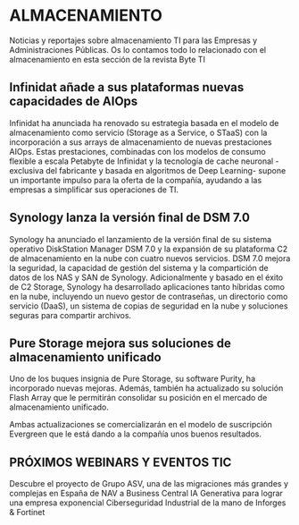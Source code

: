# ALMACENAMIENTO

Noticias y reportajes sobre almacenamiento TI para las Empresas y Administraciones Públicas. Os lo contamos todo lo relacionado con el almacenamiento en esta sección de la revista Byte TI

## Infinidat añade a sus plataformas nuevas capacidades de AIOps

Infinidat ha anunciada ha renovado su estrategia basada en el modelo de almacenamiento como servicio (Storage as a Service, o STaaS) con la incorporación a sus arrays de almacenamiento de nuevas prestaciones AIOps. Estas prestaciones, combinadas con los modelos de consumo flexible a escala Petabyte de Infinidat y la tecnología de cache neuronal -exclusiva del fabricante y basada en algoritmos de Deep Learning- supone un importante impulso para la oferta de la compañía, ayudando a las empresas a simplificar sus operaciones de TI.


## Synology lanza la versión final de DSM 7.0

Synology ha anunciado el lanzamiento de la versión final de su sistema operativo DiskStation Manager DSM 7.0 y la expansión de su plataforma C2 de almacenamiento en la nube con cuatro nuevos servicios. DSM 7.0 mejora la seguridad, la capacidad de gestión del sistema y la compartición de datos de los NAS y SAN de Synology. Adicionalmente y basado en el éxito de C2 Storage, Synology ha desarrollado aplicaciones tanto híbridas como en la nube, incluyendo un nuevo gestor de contraseñas, un directorio como servicio (DaaS), un sistema de copias de seguridad en la nube y soluciones seguras para compartir archivos.

## Pure Storage mejora sus soluciones de almacenamiento unificado

Uno de los buques insignia de Pure Storage, su software Purity, ha incorporado nuevas mejoras. Además, también ha actualizado su solución Flash Array que le permitirán consolidar su posición en el mercado de almacenamiento unificado.

Ambas actualizaciones se comercializarán en el modelo de suscripción Evergreen que le está dando a la compañía unos buenos resultados.

## PRÓXIMOS WEBINARS Y EVENTOS TIC

Descubre el proyecto de Grupo ASV, una de las migraciones más grandes y complejas en España de NAV a Business Central
IA Generativa para lograr una empresa exponencial
Ciberseguridad Industrial de la mano de Inforges & Fortinet
